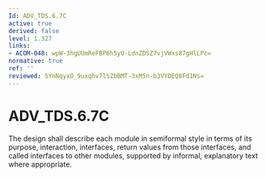 ```yaml
---
Id: ADV_TDS.6.7C
active: true
derived: false
level: 1.327
links:
- ACOM-048: wpW-3hgUUmReFBP6h5yU-LdnZDSZ7vjVWxs87gHlLPc=
normative: true
ref: ''
reviewed: 5YnNqyxO_9uxqhv7lSZbBMT-3xM5n-b3VYDEQ8Fd1Ns=
---
```


# ADV_TDS.6.7C

The design shall describe each module in semiformal style in terms of its purpose, interaction, interfaces, return values from those interfaces, and called interfaces to other modules, supported by informal, explanatory text where appropriate.
